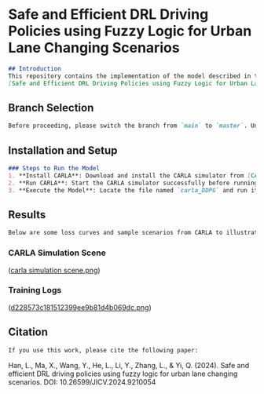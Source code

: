 # Safe and Efficient DRL Driving Policies using Fuzzy Logic for Urban Lane Changing Scenarios

```markdown
## Introduction
This repository contains the implementation of the model described in the paper:
[Safe and Efficient DRL Driving Policies using Fuzzy Logic for Urban Lane Changing Scenarios](https://doi.org/10.26599/JICV.2024.9210054)
```

## Branch Selection
```markdown
Before proceeding, please switch the branch from `main` to `master`. Under the `master` branch, you will find a folder named `11`. Please download this folder before running the model.
```

## Installation and Setup
```markdown
### Steps to Run the Model
1. **Install CARLA**: Download and install the CARLA simulator from [CARLA's official website](https://carla.org/).
2. **Run CARLA**: Start the CARLA simulator successfully before running the model.
3. **Execute the Model**: Locate the file named `carla_DDPG` and run it to reproduce the results.
```

## Results
```markdown
Below are some loss curves and sample scenarios from CARLA to illustrate the model's performance:
```

### CARLA Simulation Scene
([carla simulation scene.png](https://github.com/only-stable/FL-DDPG_JICV/blob/8700114353ff762a454aae045ba2225c7db566ae/carla%20simulation%20scene.png))

### Training Logs
([d228573c181512399ee9b81d4b069dc.png](https://github.com/only-stable/FL-DDPG_JICV/blob/12e7e644a9262939f411c067a55172503c04a620/training%20logs.png))

## Citation
```markdown
If you use this work, please cite the following paper:
```
Han, L., Ma, X., Wang, Y., He, L., Li, Y., Zhang, L., & Yi, Q. (2024). Safe and efficient DRL driving policies using fuzzy logic for urban lane changing scenarios. DOI: 10.26599/JICV.2024.9210054
```

